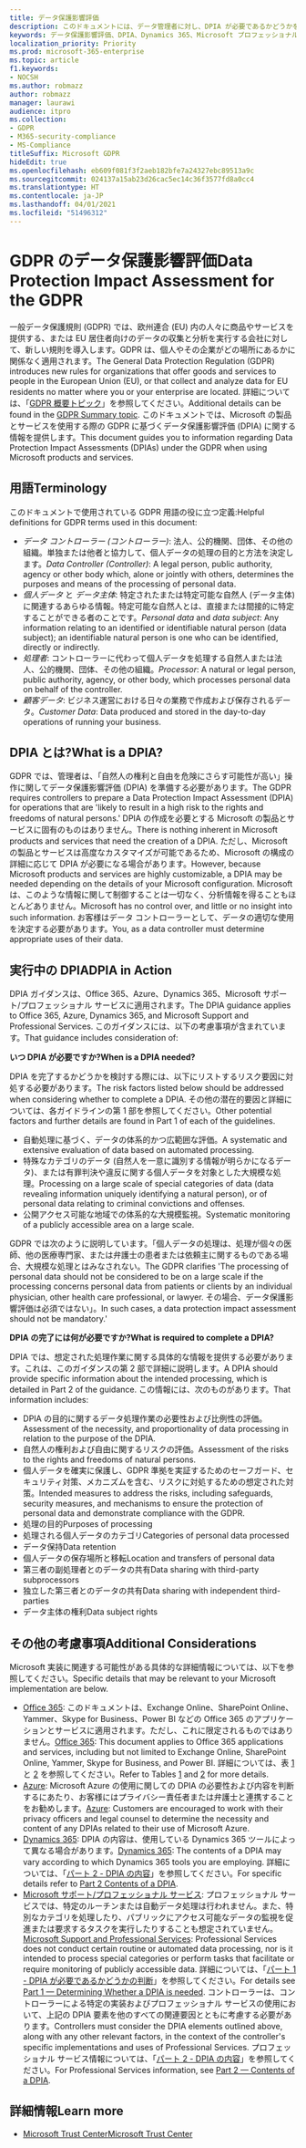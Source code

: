 ```yaml
---
title: データ保護影響評価
description: このドキュメントには、データ管理者に対し、DPIA が必要であるかどうかを判断し、必要な場合には DPIA に含める詳細情報を決定する上で役立つ情報が記載されています。
keywords: データ保護影響評価、DPIA、Dynamics 365、Microsoft プロフェッショナル サービス、Microsoft 365、Microsoft 365 ドキュメント、GDPR
localization_priority: Priority
ms.prod: microsoft-365-enterprise
ms.topic: article
f1.keywords:
- NOCSH
ms.author: robmazz
author: robmazz
manager: laurawi
audience: itpro
ms.collection:
- GDPR
- M365-security-compliance
- MS-Compliance
titleSuffix: Microsoft GDPR
hideEdit: true
ms.openlocfilehash: eb609f081f3f2aeb182bfe7a24327ebc89513a9c
ms.sourcegitcommit: 024137a15ab23d26cac5ec14c36f3577fd8a0cc4
ms.translationtype: HT
ms.contentlocale: ja-JP
ms.lasthandoff: 04/01/2021
ms.locfileid: "51496312"
---
```

# <a name="data-protection-impact-assessment-for-the-gdpr"></a><span data-ttu-id="22336-104">GDPR のデータ保護影響評価</span><span class="sxs-lookup"><span data-stu-id="22336-104">Data Protection Impact Assessment for the GDPR</span></span>

<span data-ttu-id="22336-105">一般データ保護規則 (GDPR) では、欧州連合 (EU) 内の人々に商品やサービスを提供する、または EU 居住者向けのデータの収集と分析を実行する会社に対して、新しい規則を導入します。GDPR は、個人やその企業がどの場所にあるかに関係なく適用されます。</span><span class="sxs-lookup"><span data-stu-id="22336-105">The General Data Protection Regulation (GDPR) introduces new rules for organizations that offer goods and services to people in the European Union (EU), or that collect and analyze data for EU residents no matter where you or your enterprise are located.</span></span> <span data-ttu-id="22336-106">詳細については、「[GDPR 概要トピック](gdpr.md)」を参照してください。</span><span class="sxs-lookup"><span data-stu-id="22336-106">Additional details can be found in the [GDPR Summary topic](gdpr.md).</span></span> <span data-ttu-id="22336-107">このドキュメントでは、Microsoft の製品とサービスを使用する際の GDPR に基づくデータ保護影響評価 (DPIA) に関する情報を提供します。</span><span class="sxs-lookup"><span data-stu-id="22336-107">This document guides you to information regarding Data Protection Impact Assessments (DPIAs) under the GDPR when using Microsoft products and services.</span></span>

## <a name="terminology"></a><span data-ttu-id="22336-108">用語</span><span class="sxs-lookup"><span data-stu-id="22336-108">Terminology</span></span>

<span data-ttu-id="22336-109">このドキュメントで使用されている GDPR 用語の役に立つ定義:</span><span class="sxs-lookup"><span data-stu-id="22336-109">Helpful definitions for GDPR terms used in this document:</span></span>

- <span data-ttu-id="22336-110">*データ コントローラー (コントローラー)*: 法人、公的機関、団体、その他の組織。単独または他者と協力して、個人データの処理の目的と方法を決定します。</span><span class="sxs-lookup"><span data-stu-id="22336-110">*Data Controller (Controller)*: A legal person, public authority, agency or other body which, alone or jointly with others, determines the purposes and means of the processing of personal data.</span></span>  
- <span data-ttu-id="22336-111">*個人データ* と *データ主体*: 特定されたまたは特定可能な自然人 (データ主体) に関連するあらゆる情報。特定可能な自然人とは、直接または間接的に特定することができる者のことです。</span><span class="sxs-lookup"><span data-stu-id="22336-111">*Personal data* and *data subject*: Any information relating to an identified or identifiable natural person (data subject); an identifiable natural person is one who can be identified, directly or indirectly.</span></span>  
- <span data-ttu-id="22336-112">*処理者*: コントローラーに代わって個人データを処理する自然人または法人、公的機関、団体、その他の組織。</span><span class="sxs-lookup"><span data-stu-id="22336-112">*Processor*: A natural or legal person, public authority, agency, or other body, which processes personal data on behalf of the controller.</span></span>  
- <span data-ttu-id="22336-113">*顧客データ*: ビジネス運営における日々の業務で作成および保存されるデータ。</span><span class="sxs-lookup"><span data-stu-id="22336-113">*Customer Data*: Data produced and stored in the day-to-day operations of running your business.</span></span>

## <a name="what-is-a-dpia"></a><span data-ttu-id="22336-114">DPIA とは?</span><span class="sxs-lookup"><span data-stu-id="22336-114">What is a DPIA?</span></span>

<span data-ttu-id="22336-115">GDPR では、管理者は、「自然人の権利と自由を危険にさらす可能性が高い」操作に関してデータ保護影響評価 (DPIA) を準備する必要があります。</span><span class="sxs-lookup"><span data-stu-id="22336-115">The GDPR requires controllers to prepare a Data Protection Impact Assessment (DPIA) for operations that are 'likely to result in a high risk to the rights and freedoms of natural persons.'</span></span> <span data-ttu-id="22336-116">DPIA の作成を必要とする Microsoft の製品とサービスに固有のものはありません。</span><span class="sxs-lookup"><span data-stu-id="22336-116">There is nothing inherent in Microsoft products and services that need the creation of a DPIA.</span></span> <span data-ttu-id="22336-117">ただし、Microsoft の製品とサービスは高度なカスタマイズが可能であるため、Microsoft の構成の詳細に応じて DPIA が必要になる場合があります。</span><span class="sxs-lookup"><span data-stu-id="22336-117">However, because Microsoft products and services are highly customizable, a DPIA may be needed depending on the details of your Microsoft configuration.</span></span> <span data-ttu-id="22336-118">Microsoft は、このような情報に関して制御することは一切なく、分析情報を得ることもほとんどありません。</span><span class="sxs-lookup"><span data-stu-id="22336-118">Microsoft has no control over, and little or no insight into such information.</span></span> <span data-ttu-id="22336-119">お客様はデータ コントローラーとして、データの適切な使用を決定する必要があります。</span><span class="sxs-lookup"><span data-stu-id="22336-119">You, as a data controller must determine appropriate uses of their data.</span></span>

## <a name="dpia-in-action"></a><span data-ttu-id="22336-120">実行中の DPIA</span><span class="sxs-lookup"><span data-stu-id="22336-120">DPIA in Action</span></span>

<span data-ttu-id="22336-121">DPIA ガイダンスは、Office 365、Azure、Dynamics 365、Microsoft サポート/プロフェッショナル サービスに適用されます。</span><span class="sxs-lookup"><span data-stu-id="22336-121">The DPIA guidance applies to Office 365, Azure, Dynamics 365, and Microsoft Support and Professional Services.</span></span> <span data-ttu-id="22336-122">このガイダンスには、以下の考慮事項が含まれています。</span><span class="sxs-lookup"><span data-stu-id="22336-122">That guidance includes consideration of:</span></span>

<span data-ttu-id="22336-123">**いつ DPIA が必要ですか?**</span><span class="sxs-lookup"><span data-stu-id="22336-123">**When is a DPIA needed?**</span></span>

<span data-ttu-id="22336-124">DPIA を完了するかどうかを検討する際には、以下にリストするリスク要因に対処する必要があります。</span><span class="sxs-lookup"><span data-stu-id="22336-124">The risk factors listed below should be addressed when considering whether to complete a DPIA.</span></span> <span data-ttu-id="22336-125">その他の潜在的要因と詳細については、各ガイドラインの第 1 部を参照してください。</span><span class="sxs-lookup"><span data-stu-id="22336-125">Other potential factors and further details are found in Part 1 of each of the guidelines.</span></span>  

- <span data-ttu-id="22336-126">自動処理に基づく、データの体系的かつ広範囲な評価。</span><span class="sxs-lookup"><span data-stu-id="22336-126">A systematic and extensive evaluation of data based on automated processing.</span></span>  
- <span data-ttu-id="22336-127">特殊なカテゴリのデータ (自然人を一意に識別する情報が明らかになるデータ)、または有罪判決や違反に関する個人データを対象とした大規模な処理。</span><span class="sxs-lookup"><span data-stu-id="22336-127">Processing on a large scale of special categories of data (data revealing information uniquely identifying a natural person), or of personal data relating to criminal convictions and offenses.</span></span>
- <span data-ttu-id="22336-128">公開アクセス可能な地域での体系的な大規模監視。</span><span class="sxs-lookup"><span data-stu-id="22336-128">Systematic monitoring of a publicly accessible area on a large scale.</span></span>

<span data-ttu-id="22336-129">GDPR では次のように説明しています。「個人データの処理は、処理が個々の医師、他の医療専門家、または弁護士の患者または依頼主に関するものである場合、大規模な処理とはみなされない。</span><span class="sxs-lookup"><span data-stu-id="22336-129">The GDPR clarifies 'The processing of personal data should not be considered to be on a large scale if the processing concerns personal data from patients or clients by an individual physician, other health care professional, or lawyer.</span></span> <span data-ttu-id="22336-130">その場合、データ保護影響評価は必須ではない」。</span><span class="sxs-lookup"><span data-stu-id="22336-130">In such cases, a data protection impact assessment should not be mandatory.'</span></span>

<span data-ttu-id="22336-131">**DPIA の完了には何が必要ですか?**</span><span class="sxs-lookup"><span data-stu-id="22336-131">**What is required to complete a DPIA?**</span></span>

<span data-ttu-id="22336-132">DPIA では、想定された処理作業に関する具体的な情報を提供する必要があります。これは、このガイダンスの第 2 部で詳細に説明します。</span><span class="sxs-lookup"><span data-stu-id="22336-132">A DPIA should provide specific information about the intended processing, which is detailed in Part 2 of the guidance.</span></span> <span data-ttu-id="22336-133">この情報には、次のものがあります。</span><span class="sxs-lookup"><span data-stu-id="22336-133">That information includes:</span></span>

- <span data-ttu-id="22336-134">DPIA の目的に関するデータ処理作業の必要性および比例性の評価。</span><span class="sxs-lookup"><span data-stu-id="22336-134">Assessment of the necessity, and proportionality of data processing in relation to the purpose of the DPIA.</span></span>  
- <span data-ttu-id="22336-135">自然人の権利および自由に関するリスクの評価。</span><span class="sxs-lookup"><span data-stu-id="22336-135">Assessment of the risks to the rights and freedoms of natural persons.</span></span>
- <span data-ttu-id="22336-136">個人データを確実に保護し、GDPR 準拠を実証するためのセーフガード、セキュリティ対策、メカニズムを含む、リスクに対処するための想定された対策。</span><span class="sxs-lookup"><span data-stu-id="22336-136">Intended measures to address the risks, including safeguards, security measures, and mechanisms to ensure the protection of personal data and demonstrate compliance with the GDPR.</span></span>
- <span data-ttu-id="22336-137">処理の目的</span><span class="sxs-lookup"><span data-stu-id="22336-137">Purposes of processing</span></span>  
- <span data-ttu-id="22336-138">処理される個人データのカテゴリ</span><span class="sxs-lookup"><span data-stu-id="22336-138">Categories of personal data processed</span></span>  
- <span data-ttu-id="22336-139">データ保持</span><span class="sxs-lookup"><span data-stu-id="22336-139">Data retention</span></span>  
- <span data-ttu-id="22336-140">個人データの保存場所と移転</span><span class="sxs-lookup"><span data-stu-id="22336-140">Location and transfers of personal data</span></span>  
- <span data-ttu-id="22336-141">第三者の副処理者とのデータの共有</span><span class="sxs-lookup"><span data-stu-id="22336-141">Data sharing with third-party subprocessors</span></span>  
- <span data-ttu-id="22336-142">独立した第三者とのデータの共有</span><span class="sxs-lookup"><span data-stu-id="22336-142">Data sharing with independent third-parties</span></span>  
- <span data-ttu-id="22336-143">データ主体の権利</span><span class="sxs-lookup"><span data-stu-id="22336-143">Data subject rights</span></span>

## <a name="additional-considerations"></a><span data-ttu-id="22336-144">その他の考慮事項</span><span class="sxs-lookup"><span data-stu-id="22336-144">Additional Considerations</span></span>

<span data-ttu-id="22336-145">Microsoft 実装に関連する可能性がある具体的な詳細情報については、以下を参照してください。</span><span class="sxs-lookup"><span data-stu-id="22336-145">Specific details that may be relevant to your Microsoft implementation are below.</span></span>

- <span data-ttu-id="22336-146">[Office 365](gdpr-dpia-office365.md): このドキュメントは、Exchange Online、SharePoint Online、Yammer、Skype for Business、Power BI などの Office 365 のアプリケーションとサービスに適用されます。ただし、これに限定されるものではありません。</span><span class="sxs-lookup"><span data-stu-id="22336-146">[Office 365](gdpr-dpia-office365.md): This document applies to Office 365 applications and services, including but not limited to Exchange Online, SharePoint Online, Yammer, Skype for Business, and Power BI.</span></span> <span data-ttu-id="22336-147">詳細については、表 [1](/microsoft-365/compliance/gdpr-dpia-office365#part-1--determining-whether-a-dpia-is-needed) と [2](/microsoft-365/compliance/gdpr-dpia-office365#part-2--contents-of-a-dpia) を参照してください。</span><span class="sxs-lookup"><span data-stu-id="22336-147">Refer to Tables [1](/microsoft-365/compliance/gdpr-dpia-office365#part-1--determining-whether-a-dpia-is-needed) and [2](/microsoft-365/compliance/gdpr-dpia-office365#part-2--contents-of-a-dpia) for more details.</span></span>  
- <span data-ttu-id="22336-148">[Azure](gdpr-dpia-azure.md): Microsoft Azure の使用に関しての DPIA の必要性および内容を判断するにあたり、お客様にはプライバシー責任者または弁護士と連携することをお勧めします。</span><span class="sxs-lookup"><span data-stu-id="22336-148">[Azure](gdpr-dpia-azure.md): Customers are encouraged to work with their privacy officers and legal counsel to determine the necessity and content of any DPIAs related to their use of Microsoft Azure.</span></span>  
- <span data-ttu-id="22336-149">[Dynamics 365](gdpr-dpia-dynamics.md): DPIA の内容は、使用している Dynamics 365 ツールによって異なる場合があります。</span><span class="sxs-lookup"><span data-stu-id="22336-149">[Dynamics 365](gdpr-dpia-dynamics.md): The contents of a DPIA may vary according to which Dynamics 365 tools you are employing.</span></span> <span data-ttu-id="22336-150">詳細については、「[パート 2 - DPIA の内容](/microsoft-365/compliance/gdpr-dpia-dynamics#part-2--contents-of-a-dpia)」を参照してください。</span><span class="sxs-lookup"><span data-stu-id="22336-150">For specific details refer to [Part 2 Contents of a DPIA](/microsoft-365/compliance/gdpr-dpia-dynamics#part-2--contents-of-a-dpia).</span></span>
- <span data-ttu-id="22336-151">[Microsoft サポート/プロフェッショナル サービス](gdpr-dpia-prof-services.md): プロフェッショナル サービスでは、特定のルーチンまたは自動データ処理は行われません。また、特別なカテゴリを処理したり、パブリックにアクセス可能なデータの監視を促進または要求するタスクを実行したりすることも想定されていません。</span><span class="sxs-lookup"><span data-stu-id="22336-151">[Microsoft Support and Professional Services](gdpr-dpia-prof-services.md): Professional Services does not conduct certain routine or automated data processing, nor is it intended to process special categories or perform tasks that facilitate or require monitoring of publicly accessible data.</span></span> <span data-ttu-id="22336-152">詳細については、「[パート 1 - DPIA が必要であるかどうかの判断](/microsoft-365/compliance/gdpr-dpia-prof-services#part-1--determining-whether-a-dpia-is-needed)」を参照してください。</span><span class="sxs-lookup"><span data-stu-id="22336-152">For details see [Part 1 — Determining Whether a DPIA is needed](/microsoft-365/compliance/gdpr-dpia-prof-services#part-1--determining-whether-a-dpia-is-needed).</span></span> <span data-ttu-id="22336-153">コントローラーは、コントローラーによる特定の実装およびプロフェッショナル サービスの使用において、上記の DPIA 要素を他のすべての関連要因とともに考慮する必要があります。</span><span class="sxs-lookup"><span data-stu-id="22336-153">Controllers must consider the DPIA elements outlined above, along with any other relevant factors, in the context of the controller's specific implementations and uses of Professional Services.</span></span> <span data-ttu-id="22336-154">プロフェッショナル サービス情報については、「[パート 2 - DPIA の内容](/microsoft-365/compliance/gdpr-dpia-prof-services#part-2--contents-of-a-dpia)」を参照してください。</span><span class="sxs-lookup"><span data-stu-id="22336-154">For Professional Services information, see [Part 2 — Contents of a DPIA](/microsoft-365/compliance/gdpr-dpia-prof-services#part-2--contents-of-a-dpia).</span></span>

## <a name="learn-more"></a><span data-ttu-id="22336-155">詳細情報</span><span class="sxs-lookup"><span data-stu-id="22336-155">Learn more</span></span>

- [<span data-ttu-id="22336-156">Microsoft Trust Center</span><span class="sxs-lookup"><span data-stu-id="22336-156">Microsoft Trust Center</span></span>](https://www.microsoft.com/trust-center/privacy/gdpr-overview)
